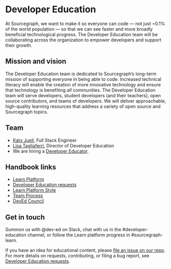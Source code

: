 # Developer Education

At Sourcegraph, we want to make it so everyone can code — not just ~0.1% of the world population — so that we can see faster and more broadly beneficial technological progress. The Developer Education team will be collaborating across the organization to empower developers and support their growth.

## Mission and vision

The Developer Education team is dedicated to Sourcegraph’s long-term mission of supporting everyone in being able to code. Increased technical literacy will enable the creation of more innovative technology and ensure that technology is benefiting _all_ communities. The Developer Education team will serve developers, student developers (and their teachers), open source contributors, and teams of developers. We will deliver approachable, high-quality learning resources that address a variety of open source and Sourcegraph topics.

## Team

- [Katy Juell](../../../team/index.md#katy-juell), Full Stack Engineer
- [Lisa Tagliaferri](../../../team/index.md#lisa-tagliaferri), Director of Developer Education
- We are hiring a [Developer Educator](https://boards.greenhouse.io/sourcegraph91/jobs/4104904004).

## Handbook links

- [Learn Platform](learn-platform.md)
- [Developer Education requests](requests.md)
- [Learn Platform Style](style.md)
- [Team Process](process.md)
- [DevEd Council](dev-ed-council.md)

## Get in touch

Summon us with @dev-ed on Slack, chat with us in the #developer-education channel, or follow the Learn platform progress in #sourcegraph-learn.

If you have an idea for educational content, please [file an issue on our repo](https://github.com/sourcegraph/learn/issues/new?assignees=&labels=&template=educational-content.md&title=Content). For more details on requests, contributing, or filing a bug report, see [Developer Education requests](requests.md).
